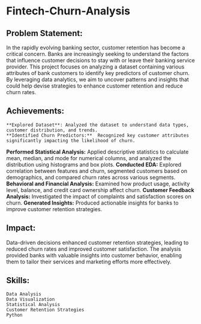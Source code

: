 # Fintech-Churn-Analysis
## Problem Statement:
In the rapidly evolving banking sector, customer retention has become a critical concern. Banks are increasingly seeking to understand the factors that influence customer decisions to stay with or leave their banking service provider. This project focuses on analyzing a dataset containing various attributes of bank customers to identify key predictors of customer churn. By leveraging data analytics, we aim to uncover patterns and insights that could help devise strategies to enhance customer retention and reduce churn rates.

## Achievements:

    **Explored Dataset**: Analyzed the dataset to understand data types, customer distribution, and trends.
    **Identified Churn Predictors:**  Recognized key customer attributes significantly impacting the likelihood of churn.
   **Performed Statistical Analysis:** Applied descriptive statistics to calculate mean, median, and mode for numerical columns, and analyzed the distribution using histograms and box plots.
   **Conducted EDA:** Explored correlation between features and churn, segmented customers based on demographics, and compared churn rates across various segments.
    **Behavioral and Financial Analysis:** Examined how product usage, activity level, balance, and credit card ownership affect churn.
    **Customer Feedback Analysis:** Investigated the impact of complaints and satisfaction scores on churn.
    **Generated Insights:** Produced actionable insights for banks to improve customer retention strategies.

## Impact:
Data-driven decisions enhanced customer retention strategies, leading to reduced churn rates and improved customer satisfaction. The analysis provided banks with valuable insights into customer behavior, enabling them to tailor their services and marketing efforts more effectively.

## Skills:

    Data Analysis
    Data Visualization
    Statistical Analysis
    Customer Retention Strategies
    Python
